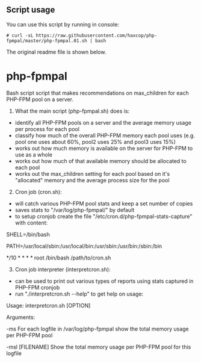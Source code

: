 ## Script usage
You can use this script by running in console:

    # curl -sL https://raw.githubusercontent.com/haxcop/php-fpmpal/master/php-fpmpal.01.sh | bash

The original readme file is shown below.

# php-fpmpal
Bash script script that makes recommendations on max_children for each PHP-FPM pool on a server.

1) What the main script (php-fpmpal.sh) does is:
* identify all PHP-FPM pools on a server and the average memory usage
per process for each pool
* classify how much of the overall PHP-FPM memory each pool uses (e.g.
pool one uses about 60%, pool2 uses 25% and pool3 uses 15%)
* works out how much memory is available on the server for PHP-FPM to
use as a whole
* works out how much of that available memory should be allocated to
each pool
* works out the max_children setting for each pool based on it's
"allocated" memory and the average process size for the pool

2) Cron job (cron.sh):
* will catch various PHP-FPM pool stats and keep a set number of copies
* saves stats to "/var/log/php-fpmpal/" by default
* to setup cronjob create the file "/etc/cron.d/php-fpmpal-stats-capture" with content:

SHELL=/bin/bash

PATH=/usr/local/sbin:/usr/local/bin:/usr/sbin:/usr/bin:/sbin:/bin

*/10 * * * * root /bin/bash /path/to/cron.sh




3) Cron job interpreter (interpretcron.sh):
* can be used to print out various types of reports using stats captured in PHP-FPM cronjob
* run "./interpretcron.sh --help" to get help on usage:

Usage: interpretcron.sh [OPTION]

Arguments:

  -ms                   For each logfile in /var/log/php-fpmpal show the total memory usage per PHP-FPM pool
  
  -msl [FILENAME]       Show the total memory usage per PHP-FPM pool for this logfile

